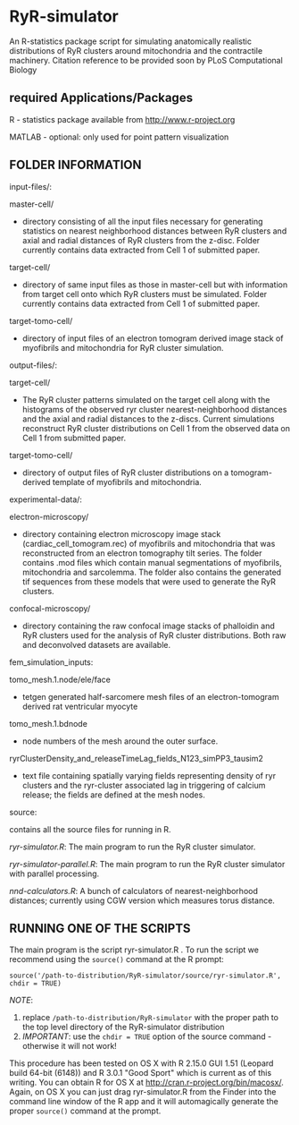 RyR-simulator
=============
An R-statistics package script for simulating anatomically realistic distributions of RyR clusters around mitochondria and the contractile machinery. Citation reference to be provided soon by PLoS Computational Biology 

**required Applications/Packages**
----------------------------------

R - statistics package available from <http://www.r-project.org>

MATLAB - optional: only used for point pattern visualization     

**FOLDER INFORMATION**
----------------------

input-files/: 

master-cell/

 - directory consisting of all the input files necessary for generating statistics on nearest neighborhood distances between RyR clusters and axial and radial distances of RyR clusters from the z-disc. Folder currently contains data extracted from Cell 1 of submitted paper.

target-cell/

 - directory of same input files as those in master-cell but with information from target cell onto which RyR clusters must be simulated. Folder currently contains data extracted from Cell 1 of submitted paper.

target-tomo-cell/
 - directory of input files of an electron tomogram derived image stack of myofibrils and mitochondria for RyR cluster simulation.

output-files/:

target-cell/

 - The RyR cluster patterns simulated on the target cell along with the histograms of the observed ryr cluster nearest-neighborhood distances and the axial and radial distances to the z-discs. Current simulations reconstruct RyR cluster distributions on Cell 1 from the observed data on Cell 1 from submitted paper.

target-tomo-cell/

 - directory of output files of RyR cluster distributions on a tomogram-derived template of myofibrils and mitochondria.

experimental-data/:

electron-microscopy/
 - directory containing electron microscopy image stack (cardiac_cell_tomogram.rec) of myofibrils and mitochondria that was reconstructed from an electron tomography tilt series. The folder contains .mod files which contain manual segmentations of myofibrils, mitochondria and sarcolemma. The folder also contains the generated tif sequences from these models that were used to generate the RyR clusters.
 
 confocal-microscopy/
  - directory containing the raw confocal image stacks of phalloidin and RyR clusters used for the analysis of RyR cluster distributions. Both raw and deconvolved datasets are available. 
  
fem_simulation_inputs:

tomo_mesh.1.node/ele/face
 
 - tetgen generated half-sarcomere mesh files of an electron-tomogram derived rat ventricular myocyte

tomo_mesh.1.bdnode

 - node numbers of the mesh around the outer surface.

ryrClusterDensity_and_releaseTimeLag_fields_N123_simPP3_tausim2

 - text file containing spatially varying fields representing density of ryr clusters and the ryr-cluster associated lag in triggering of calcium release; the fields are defined at the mesh nodes. 

source:

contains all the source files for running in R.

*ryr-simulator.R*: The main program to run the RyR cluster simulator. 

*ryr-simulator-parallel.R*: The main program to run the RyR cluster simulator with parallel processing. 

*nnd-calculators.R*: A bunch of calculators of nearest-neighborhood distances; currently using CGW version which measures torus distance. 

RUNNING ONE OF THE SCRIPTS
--------------------------

The main program is the script ryr-simulator.R . To run the script we recommend using the `source()` command at the R prompt:

    source('/path-to-distribution/RyR-simulator/source/ryr-simulator.R', chdir = TRUE)

*NOTE*:  

1. replace `/path-to-distribution/RyR-simulator` with the proper path to the top level directory of the RyR-simulator distribution
2. *IMPORTANT*: use the `chdir = TRUE` option of the source command - otherwise it will not work!

This procedure has been tested on OS X with R 2.15.0 GUI 1.51 (Leopard build 64-bit (6148)) and R 3.0.1 "Good Sport" which is current as of this writing. You can obtain R for OS X at <http://cran.r-project.org/bin/macosx/>. Again, on OS X you can just drag ryr-simulator.R from the Finder into the command line window of the R app and it will automagically generate the proper `source()` command at the prompt.
 
